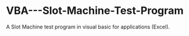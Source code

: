VBA---Slot-Machine-Test-Program
===============================

A Slot Machine test program in visual basic for applications (Excel).
